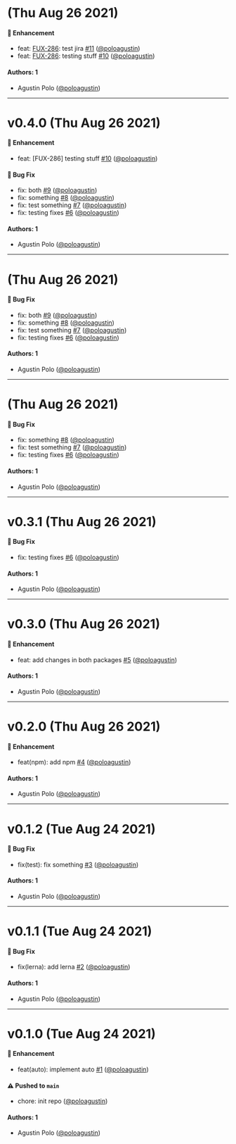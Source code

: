 # (Thu Aug 26 2021)

#### 🚀 Enhancement

- feat: [FUX-286](https://symend.atlassian.net/FUX-286): test jira [#11](https://github.com/poloagustin/auto-demo/pull/11) ([@poloagustin](https://github.com/poloagustin))
- feat: [FUX-286](https://symend.atlassian.net/FUX-286): testing stuff [#10](https://github.com/poloagustin/auto-demo/pull/10) ([@poloagustin](https://github.com/poloagustin))

#### Authors: 1

- Agustin Polo ([@poloagustin](https://github.com/poloagustin))

---

# v0.4.0 (Thu Aug 26 2021)

#### 🚀 Enhancement

- feat: [FUX-286] testing stuff [#10](https://github.com/poloagustin/auto-demo/pull/10) ([@poloagustin](https://github.com/poloagustin))

#### 🐛 Bug Fix

- fix: both [#9](https://github.com/poloagustin/auto-demo/pull/9) ([@poloagustin](https://github.com/poloagustin))
- fix: something [#8](https://github.com/poloagustin/auto-demo/pull/8) ([@poloagustin](https://github.com/poloagustin))
- fix: test something [#7](https://github.com/poloagustin/auto-demo/pull/7) ([@poloagustin](https://github.com/poloagustin))
- fix: testing fixes [#6](https://github.com/poloagustin/auto-demo/pull/6) ([@poloagustin](https://github.com/poloagustin))

#### Authors: 1

- Agustin Polo ([@poloagustin](https://github.com/poloagustin))

---

# (Thu Aug 26 2021)

#### 🐛 Bug Fix

- fix: both [#9](https://github.com/poloagustin/auto-demo/pull/9) ([@poloagustin](https://github.com/poloagustin))
- fix: something [#8](https://github.com/poloagustin/auto-demo/pull/8) ([@poloagustin](https://github.com/poloagustin))
- fix: test something [#7](https://github.com/poloagustin/auto-demo/pull/7) ([@poloagustin](https://github.com/poloagustin))
- fix: testing fixes [#6](https://github.com/poloagustin/auto-demo/pull/6) ([@poloagustin](https://github.com/poloagustin))

#### Authors: 1

- Agustin Polo ([@poloagustin](https://github.com/poloagustin))

---

# (Thu Aug 26 2021)

#### 🐛 Bug Fix

- fix: something [#8](https://github.com/poloagustin/auto-demo/pull/8) ([@poloagustin](https://github.com/poloagustin))
- fix: test something [#7](https://github.com/poloagustin/auto-demo/pull/7) ([@poloagustin](https://github.com/poloagustin))
- fix: testing fixes [#6](https://github.com/poloagustin/auto-demo/pull/6) ([@poloagustin](https://github.com/poloagustin))

#### Authors: 1

- Agustin Polo ([@poloagustin](https://github.com/poloagustin))

---

# v0.3.1 (Thu Aug 26 2021)

#### 🐛 Bug Fix

- fix: testing fixes [#6](https://github.com/poloagustin/auto-demo/pull/6) ([@poloagustin](https://github.com/poloagustin))

#### Authors: 1

- Agustin Polo ([@poloagustin](https://github.com/poloagustin))

---

# v0.3.0 (Thu Aug 26 2021)

#### 🚀 Enhancement

- feat: add changes in both packages [#5](https://github.com/poloagustin/auto-demo/pull/5) ([@poloagustin](https://github.com/poloagustin))

#### Authors: 1

- Agustin Polo ([@poloagustin](https://github.com/poloagustin))

---

# v0.2.0 (Thu Aug 26 2021)

#### 🚀 Enhancement

- feat(npm): add npm [#4](https://github.com/poloagustin/auto-demo/pull/4) ([@poloagustin](https://github.com/poloagustin))

#### Authors: 1

- Agustin Polo ([@poloagustin](https://github.com/poloagustin))

---

# v0.1.2 (Tue Aug 24 2021)

#### 🐛 Bug Fix

- fix(test): fix something [#3](https://github.com/poloagustin/auto-demo/pull/3) ([@poloagustin](https://github.com/poloagustin))

#### Authors: 1

- Agustin Polo ([@poloagustin](https://github.com/poloagustin))

---

# v0.1.1 (Tue Aug 24 2021)

#### 🐛 Bug Fix

- fix(lerna): add lerna [#2](https://github.com/poloagustin/auto-demo/pull/2) ([@poloagustin](https://github.com/poloagustin))

#### Authors: 1

- Agustin Polo ([@poloagustin](https://github.com/poloagustin))

---

# v0.1.0 (Tue Aug 24 2021)

#### 🚀 Enhancement

- feat(auto): implement auto [#1](https://github.com/poloagustin/auto-demo/pull/1) ([@poloagustin](https://github.com/poloagustin))

#### ⚠️ Pushed to `main`

- chore: init repo ([@poloagustin](https://github.com/poloagustin))

#### Authors: 1

- Agustin Polo ([@poloagustin](https://github.com/poloagustin))
